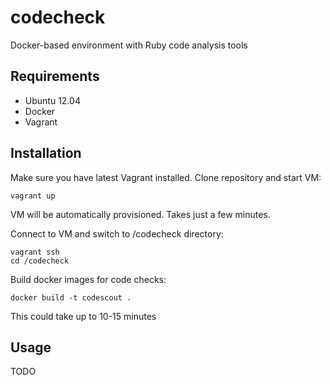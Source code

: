 # codecheck

Docker-based environment with Ruby code analysis tools

## Requirements

- Ubuntu 12.04
- Docker
- Vagrant

## Installation

Make sure you have latest Vagrant installed. Clone repository and start VM:

```
vagrant up
```

VM will be automatically provisioned. Takes just a few minutes.

Connect to VM and switch to /codecheck directory:

```
vagrant ssh
cd /codecheck
```

Build docker images for code checks:

```
docker build -t codescout .
```

This could take up to 10-15 minutes

## Usage

TODO